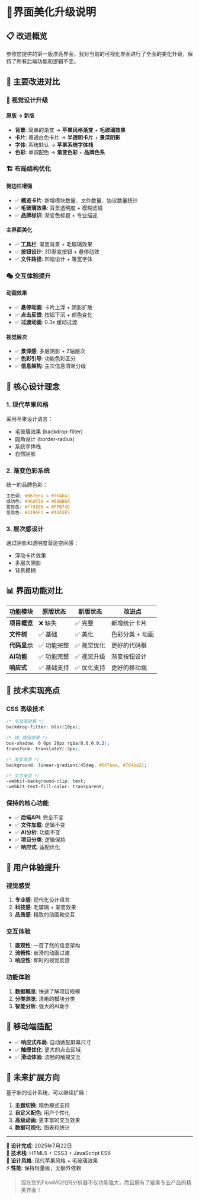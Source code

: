 # 🎨界面美化升级说明

## 📋 改进概览

参照您提供的第一版漂亮界面，我对当前的可视化界面进行了全面的美化升级，保持了所有后端功能和逻辑不变。

## 🎯 主要改进对比

### 🎨 视觉设计升级

#### 原版 → 新版
- **背景**: 简单的渐变 → **苹果风格渐变** + **毛玻璃效果**
- **卡片**: 普通白色卡片 → **半透明卡片** + **景深阴影**
- **字体**: 系统默认 → **苹果系统字体栈**
- **色彩**: 单调配色 → **渐变色彩** + **品牌色系**

### 🏗️ 布局结构优化

#### 侧边栏增强
- ✅ **概览卡片**: 新增模块数量、文件数量、协议数量统计
- ✅ **毛玻璃效果**: 背景透明度 + 模糊滤镜
- ✅ **品牌标识**: 渐变色标题 + 专业描述

#### 主界面美化
- ✅ **工具栏**: 渐变背景 + 毛玻璃效果
- ✅ **按钮设计**: 3D渐变按钮 + 悬停动效
- ✅ **文件路径**: 凹陷设计 + 等宽字体

### 🎭 交互体验提升

#### 动画效果
- ✅ **悬停动画**: 卡片上浮 + 阴影扩散
- ✅ **点击反馈**: 按钮下沉 + 颜色变化
- ✅ **过渡动画**: 0.3s 缓动过渡

#### 视觉层次
- ✅ **景深感**: 多层阴影 + Z轴层次
- ✅ **色彩引导**: 功能色彩区分
- ✅ **信息架构**: 主次信息清晰分级

## 🎯 核心设计理念

### 1. **现代苹果风格**
采用苹果设计语言：
- 毛玻璃效果 (backdrop-filter)
- 圆角设计 (border-radius)
- 系统字体栈
- 自然阴影

### 2. **渐变色彩系统**
统一的品牌色彩：
```css
主色调: #667eea → #764ba2
成功色: #4CAF50 → #66BB6A  
警告色: #ff9800 → #FFB74D
信息色: #2196F3 → #42A5F5
```

### 3. **层次感设计**
通过阴影和透明度营造空间感：
- 浮动卡片效果
- 多层次阴影
- 背景模糊

## 📊 界面功能对比

| 功能模块 | 原版状态 | 新版状态 | 改进点 |
|----------|----------|----------|--------|
| **项目概览** | ❌ 缺失 | ✅ 完整 | 新增统计卡片 |
| **文件树** | ✅ 基础 | ✅ 美化 | 色彩分类 + 动画 |
| **代码显示** | ✅ 功能完整 | ✅ 视觉优化 | 更好的代码框 |
| **AI功能** | ✅ 功能完整 | ✅ 视觉升级 | 渐变按钮设计 |
| **响应式** | ✅ 基础支持 | ✅ 优化支持 | 更好的移动端 |

## 🚀 技术实现亮点

### CSS 高级技术
```css
/* 毛玻璃效果 */
backdrop-filter: blur(10px);

/* 3D 按钮效果 */
box-shadow: 0 6px 20px rgba(0,0,0,0.2);
transform: translateY(-3px);

/* 渐变背景 */
background: linear-gradient(45deg, #667eea, #764ba2);

/* 文字渐变 */
-webkit-background-clip: text;
-webkit-text-fill-color: transparent;
```

### 保持的核心功能
- ✅ **后端API**: 完全不变
- ✅ **文件加载**: 逻辑不变  
- ✅ **AI分析**: 功能不变
- ✅ **项目分类**: 逻辑保持
- ✅ **响应式**: 适配优化

## 🎉 用户体验提升

### 视觉感受
1. **专业感**: 现代化设计语言
2. **科技感**: 毛玻璃 + 渐变效果
3. **品质感**: 精致的动画和交互

### 交互体验
1. **直观性**: 一目了然的信息架构
2. **流畅性**: 丝滑的动画过渡
3. **响应性**: 即时的视觉反馈

### 功能体验
1. **数据概览**: 快速了解项目规模
2. **分类浏览**: 清晰的模块分类
3. **智能分析**: 强大的AI助手

## 📱 移动端适配

- ✅ **响应式布局**: 自动适配屏幕尺寸
- ✅ **触摸优化**: 更大的点击区域
- ✅ **滑动体验**: 流畅的触摸交互

## 🔮 未来扩展方向

基于新的设计系统，可以继续扩展：
1. **主题切换**: 暗色模式支持
2. **自定义配色**: 用户个性化
3. **高级动画**: 更丰富的交互效果
4. **数据可视化**: 图表和统计

---

**🎨 设计完成**: 2025年7月22日  
**🚀 技术栈**: HTML5 + CSS3 + JavaScript ES6  
**💎 设计风格**: 现代苹果风格 + 毛玻璃效果  
**⚡ 性能**: 保持轻量级，无额外依赖

> 现在您的FlowMQ代码分析器不仅功能强大，而且拥有了媲美专业产品的精美界面！
